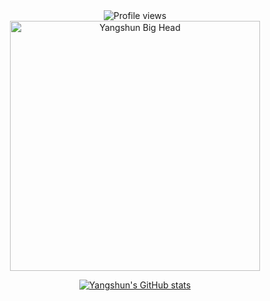 <div align="center">

<img src="https://gpvc.arturio.dev/yangshun" alt="Profile views"/>

<img src="https://bigheads.io/svg?accessory=shades&body=chest&circleColor=blue&clothing=shirt&clothingColor=black&eyebrows=concerned&eyes=content&faceMask=false&faceMaskColor=black&facialHair=none&graphic=react&hair=short&hairColor=black&hat=none&hatColor=black&lashes=false&lipColor=red&mask=false&mouth=lips&skinTone=light" alt="Yangshun Big Head" width="400" />

<br/>

[![Yangshun's GitHub stats](https://github-readme-stats.vercel.app/api?username=yangshun&show_icons=true&icon_color=586069&text_color=586069&bg_color=fff&line_height=30&hide_title=true&title_color=0366d6)](https://github.com/anuraghazra/github-readme-stats)

</div>
